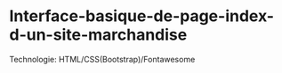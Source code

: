 # Interface-basique-de-page-index-d-un-site-marchandise
Technologie: HTML/CSS(Bootstrap)/Fontawesome
